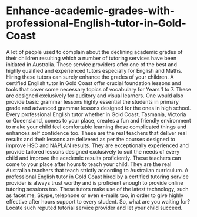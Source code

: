 Enhance-academic-grades-with-professional-English-tutor-in-Gold-Coast
=====================================================================

A lot of people used to complain about the declining academic grades of their children resulting which a number of tutoring services have been initiated in Australia. These service providers offer one of the best and highly qualified and experienced tutors especially for English and Maths. Hiring these tutors can surely enhance the grades of your children. A certified English tutor in Gold Coast offer crucial foundation lessons and tools that cover some necessary topics of vocabulary for Years 1 to 7. These are designed exclusively for auditory and visual learners. One would also provide basic grammar lessons highly essential the students in primary grade and advanced grammar lessons designed for the ones in high school. Every professional English tutor whether in Gold Coast, Tasmania, Victoria or Queensland, comes to your place, creates a fun and friendly environment to make your child feel comfortable learning these complicated things and enhances self confidence too. These are the real teachers that deliver real results and their lessons are delivered as per the courses designed to improve HSC and NAPLAN results. They are exceptionally experienced and provide tailored lessons designed exclusively to suit the needs of every child and improve the academic results proficiently. These teachers can come to your place after hours to teach your child. They are the real Australian teachers that teach strictly according to Australian curriculum. A professional English tutor in Gold Coast hired by a certified tutoring service provider is always trust worthy and is proficient enough to provide online tutoring sessions too. These tutors make use of the latest technology, such as facetime, Skype, telephone or even e-mails too, in order to give highly effective after hours support to every student. So, what are you waiting for? Locate such reputed tutorial service provider and let your child succeed.
